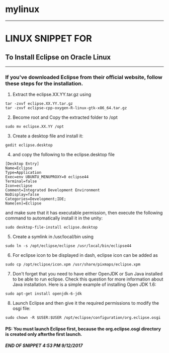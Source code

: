 # mylinux
---
# LINUX SNIPPET FOR 

## To Install Eclipse on Oracle Linux
---

### If you've downloaded Eclipse from their official website, follow these steps for the installation.

1. Extract the eclipse.XX.YY.tar.gz using
```linux
tar -zxvf eclipse.XX.YY.tar.gz
tar -zxvf eclipse-cpp-oxygen-R-linux-gtk-x86_64.tar.gz
```
2. Become root and Copy the extracted folder to /opt
```linux
sudo mv eclipse.XX.YY /opt
```
3. Create a desktop file and install it:
```linux
gedit eclipse.desktop
```
4. and copy the following to the eclipse.desktop file
```linux
[Desktop Entry]
Name=Eclipse 
Type=Application
Exec=env UBUNTU_MENUPROXY=0 eclipse44
Terminal=false
Icon=eclipse
Comment=Integrated Development Environment
NoDisplay=false
Categories=Development;IDE;
Name[en]=Eclipse
```
and make sure that it has executable permission, then execute the following command to automatically install it in the unity:
```linux
sudo desktop-file-install eclipse.desktop
```
5. Create a symlink in /usr/local/bin using
```linux
sudo ln -s /opt/eclipse/eclipse /usr/local/bin/eclipse44
```
6. For eclipse icon to be displayed in dash, eclipse icon can be added as
```linux
sudo cp /opt/eclipse/icon.xpm /usr/share/pixmaps/eclipse.xpm
```
7. Don't forget that you need to have either OpenJDK or Sun Java installed to be able to run eclipse. Check this question for more information about Java installation. Here is a simple example of installing Open JDK 1.6:
```linux
sudo apt-get install openjdk-6-jdk
```
8. Launch Eclipse and then give it the required permissions to modify the osgi file:
```linux
sudo chown -R $USER:$USER /opt/eclipse/configuration/org.eclipse.osgi
```
#### PS: You must launch Eclipse first, because the org.eclipse.osgi directory is created only afterthe first launch.


##### END OF SNIPPET 4:53 PM 9/12/2017